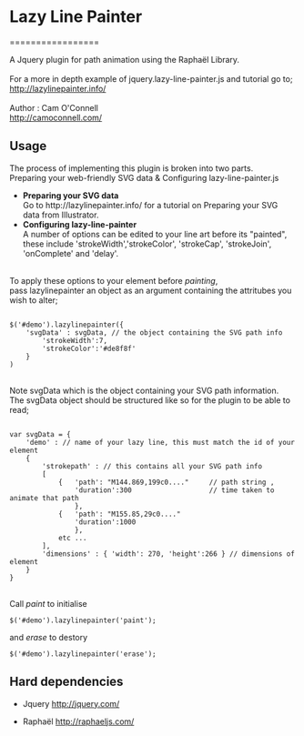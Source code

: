 <h1>Lazy Line Painter</h1>
=================

A Jquery plugin for path animation using the Raphaël Library. 
<br><br>
For a more in depth example of jquery.lazy-line-painter.js and tutorial go to;<br>
http://lazylinepainter.info/
<br><br>
Author : Cam O'Connell<br>
http://camoconnell.com/ 

<h2> Usage </h2> 
The process of implementing this plugin is broken into two parts.<br>
Preparing your web-friendly SVG data & Configuring lazy-line-painter.js<br>

<ul>
<li>
<b>Preparing your SVG data</b><br>
Go to http://lazylinepainter.info/ for a tutorial on Preparing your SVG data from Illustrator.
</li>
<li>
<b>Configuring lazy-line-painter</b><br>
A number of options can be edited to your line art before its "painted",
these include 'strokeWidth','strokeColor', 'strokeCap', 'strokeJoin', 'onComplete' and 'delay'.
</li>
</ul>
<br>
To apply these options to your element before <i>painting</i>, <br>
pass lazylinepainter an object as an argument containing the attritubes you wish to alter; 

<pre><code> 
$('#demo').lazylinepainter({  
    'svgData' : svgData, // the object containing the SVG path info
		'strokeWidth':7,  
		'strokeColor':'#de8f8f'	
	}
) 
</code> </pre>
Note svgData which is the object containing your SVG path information.<br>
The svgData object should be structured like so for the plugin to be able to read;
<pre><code>
var svgData = { 
	'demo' : // name of your lazy line, this must match the id of your element
	{ 
		'strokepath' : // this contains all your SVG path info
		[ 
			{   'path': "M144.869,199c0...."     // path string , 
			    'duration':300                   // time taken to animate that path
			    },
			{   'path': "M155.85,29c0...."
			    'duration':1000
			    },
			etc ...
		],  
		'dimensions' : { 'width': 270, 'height':266 } // dimensions of element
	}
}
</code> </pre>

Call <i>paint</i> to initialise <br>
<code> $('#demo').lazylinepainter('paint');</code>

and <i>erase</i> to destory <br>
<code> $('#demo').lazylinepainter('erase'); </code>

 

<h2>Hard dependencies</h2>

  - Jquery 
    http://jquery.com/

  - Raphaël
    http://raphaeljs.com/
